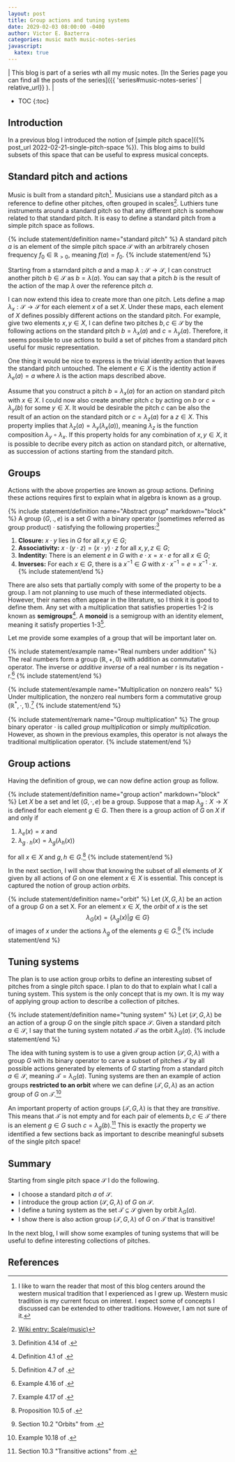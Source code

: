 ```yaml
---
layout: post
title: Group actions and tuning systems
date: 2029-02-03 08:00:00 -0400
author: Victor E. Bazterra
categories: music math music-notes-series
javascript:
  katex: true
---
```


| This blog is part of a series wth all my music notes. [In the Series page you can find all the posts of the series]({{ 'series#music-notes-series' | relative_url}} ). |

* TOC
{:toc}

## Introduction

In a previous blog I introduced the notion of [simple pitch space]({% post_url 2022-02-21-single-pitch-space %}). This blog aims to build subsets of this space that can be useful to express musical concepts.

## Standard pitch and actions

Music is built from a standard pitch[^1]. Musicians use a standard pitch as a reference to define other pitches, often grouped in scales[^2]. Luthiers tune instruments around a standard pitch so that any different pitch is somehow related to that standard pitch. It is easy to define a standard pitch from a simple pitch space as follows.

{% include statement/definition name="standard pitch" %}
A standard pitch $a$ is an element of the simple pitch space $\mathcal{S}$ with an arbitrarely chosen frequency $f_0 \in \mathbb{R}_{>0}$, meaning $f(a) = f_0$.
{% include statement/end %}

Starting from a starndard pitch $a$ and a map $\lambda : \mathcal{S} \rightarrow \mathcal{S}$, I can construct another pitch $b \in \mathcal{S}$ as $b = \lambda(a)$. You can say that a pitch $b$ is the result of the action of the map $\lambda$ over the reference pitch $a$.

I can now extend this idea to create more than one pitch. Lets define a map $\lambda_x : \mathcal{S} \rightarrow \mathcal{S}$ for each element $x$ of a set $X$. Under these maps, each element of $X$ defines possibly different actions on the standard pitch. For example, give two elements $x, y \in X$, I can define two pitches $b, c \in \mathcal{S}$ by the following actions on the standard pitch $b = \lambda_x(a)$ and $c = \lambda_y(a)$. Therefore, it seems possible to use actions to build a set of pitches from a standard pitch useful for music representation.

One thing it would be nice to express is the trivial identity action that leaves the standard pitch untouched. The element $e \in X$ is the identity action if $\lambda_e(a) = a$ where $\lambda$ is the action maps described above.

Assume that you construct a pitch $b = \lambda_x(a)$ for an action on standard pitch with $x \in X$. I could now also create another pitch $c$ by acting on $b$ or $c = \lambda_y(b)$ for some $y \in X$. It would be desirable the pitch $c$ can be also the result of an action on the standard pitch or $c = \lambda_z(a)$ for a $z \in X$. This property implies that $\lambda_z(a) = \lambda_y(\lambda_x(a))$, meaning $\lambda_z$ is the function composition $\lambda_y \circ \lambda_x$. If this property holds for any combination of $x, y \in X$, it is possible to decribe every pitch as action on standard pitch, or alternative, as succession of actions starting from the standard pitch.

## Groups

Actions with the above properties are known as group actions. Defining these actions requires first to explain what in algebra is known as a group.

{% include statement/definition name="Abstract group" markdown="block" %}
A group $(G, ., e)$ is a set $G$ with a binary operator (sometimes referred as group product) $\cdot$ satisfying the following properties:[^4]
1. **Closure:** $x \cdot y$ lies in $G$ for all $x, y \in G$;
2. **Associativity:** $x \cdot (y \cdot z) = (x \cdot y) \cdot z$ for all $x, y, z \in G$;
3. **Indentity:** There is an element $e$ in $G$ with $e \cdot x = x \cdot e$ for all $x \in G$;
4. **Inverses:** For each $x \in G$, there is a $x^{-1} \in G$ with $x \cdot x^{-1} = e = x^{-1} \cdot x$.
{% include statement/end %}

There are also sets that partially comply with some of the property to be a group. I am not planning to use much of these intermediated objects. However, their names often appear in the literature, so I think it is good to define them. Any set with a multiplication that satisfies properties 1-2 is known as **semigroups**[^5]. A **monoid** is a semigroup with an identity element, meaning it satisfy properties 1-3[^6].

Let me provide some examples of a group that will be important later on.

{% include statement/example name="Real numbers under addition" %}
The real numbers form a group $(\mathbb{R}, +, 0)$ with addition as commutative operator. The inverse or *additive inverse* of a real number r is its negation -r.[^7]
{% include statement/end %}

{% include statement/example name="Multiplication on nonzero reals" %}
Under multiplication, the nonzero real numbers form a commutative group $(\mathbb{R}^{*}, \cdot, 1)$.[^8]
{% include statement/end %}

{% include statement/remark name="Group multiplication" %}
The group binary operator $\cdot$ is called *group multiplication* or simply *multiplication*. However, as shown in the previous examples, this operator is not always the traditional multiplication operator.
{% include statement/end %}

## Group actions

Having the definition of group, we can now define action group as follow.

{% include statement/definition name="group action" markdown="block" %}
Let $X$ be a set and let $(G, \cdot, e)$ be a group. Suppose that a map $\lambda_g: X \rightarrow X$ is defined for each element $g \in G$. Then there is a group action of $G$ on $X$ if and only if

1. $\lambda_e(x) = x$ and
2. $\lambda_{g \cdot h}(x) = \lambda_g(\lambda_h(x))$

for all $x  \in X$ and $g, h \in G$.[^9]
{% include statement/end %}

In the next section, I will show that knowing the subset of all elements of $X$ given by all actions of $G$ on one element $x \in X$ is essential. This concept is captured the notion of group action *orbits*.

{% include statement/definition name="orbit" %}
Let $(X, G, \lambda)$ be an action of a group $G$ on a set X. For an element $x \in X$, the *orbit* of $x$ is the set
$$
\lambda_G(x) = \big\lbrace \lambda_g(x) \vert g \in G \big\rbrace
$$
of images of $x$ under the actions $\lambda_g$ of the elements $g \in G$.[^10]
{% include statement/end %}

## Tuning systems

The plan is to use action group orbits to define an interesting subset of pitches from a single pitch space. I plan to do that to explain what I call a tuning system. This system is the only concept that is my own. It is my way of applying group action to describe a collection of pitches.

{% include statement/definition name="tuning system" %}
Let $(\mathcal{S}, G, \lambda)$ be an action of a group $G$ on the single pitch space $\mathcal{S}$. Given a standard pitch $a \in \mathcal{S}$, I say that the tuning system notated $\mathcal{T}$ as the orbit $\lambda_G(a)$.
{% include statement/end %}

The idea with tuning system is to use a given group action $(\mathcal{S}, G, \lambda)$ with a group $G$ with  its binary operator to carve a subset of pitches $\mathcal{T}$ by all possible actions generated by elements of $G$ starting from a standard pitch $a \in \mathcal{S}$, meaning $\mathcal{T} = \lambda_G(a)$. Tuning systems are then an example of action groups **restricted to an orbit** where we can define $(\mathcal{T}, G, \lambda)$ as an action group of $G$ on $\mathcal{T}$.[^11]

An important property of action groups $(\mathcal{T}, G, \lambda)$ is that they are *transitive*. This means that $\mathcal{T}$ is not empty and for each pair of elements $b, c \in \mathcal{T}$ there is an element $g \in G$ such $c = \lambda_g(b)$.[^12] This is exactly the property we identified a few sections back as important to describe meaningful subsets of the single pitch space!

## Summary

Starting from single pitch space $\mathcal{S}$ I do the following.

* I choose a standard pitch $a$ of $\mathcal{S}$.
* I introduce the group action $(\mathcal{S}, G, \lambda)$ of $G$ on $\mathcal{S}$.
* I define a tuning system as the set $\mathcal{T} \subseteq \mathcal{S}$ given by orbit $\lambda_G(a)$.
* I show there is also action group $(\mathcal{T}, G, \lambda)$ of $G$ on $\mathcal{T}$ that is transitive!

In the next blog, I will show some examples of tuning systems that will be useful to define interesting collections of pitches.

## References

[^1]: I like to warn the reader that most of this blog centers around the western musical tradition that I experienced as I grew up. Western music tradition is my current focus on interest. I expect some of concepts I discussed can be extended to other traditions. However, I am not sure of it.
[^2]: [Wiki entry: Scale(music)](https://en.wikipedia.org/wiki/Pitch_(music))
[^3]: Smith, Jonathan DH. Introduction to abstract algebra. Vol. 31. CRC Press, 2015.
[^4]: Definition 4.14 of [^3].
[^5]: Definition 4.1 of [^3].
[^6]: Definition 4.7 of [^3].
[^7]: Example 4.16 of [^3].
[^8]: Example 4.17 of [^3].
[^9]: Proposition 10.5 of [^3].
[^10]: Section 10.2 "Orbits" from [^3].
[^11]: Example 10.18 of [^3].
[^12]: Section 10.3 "Transitive actions" from [^3].
